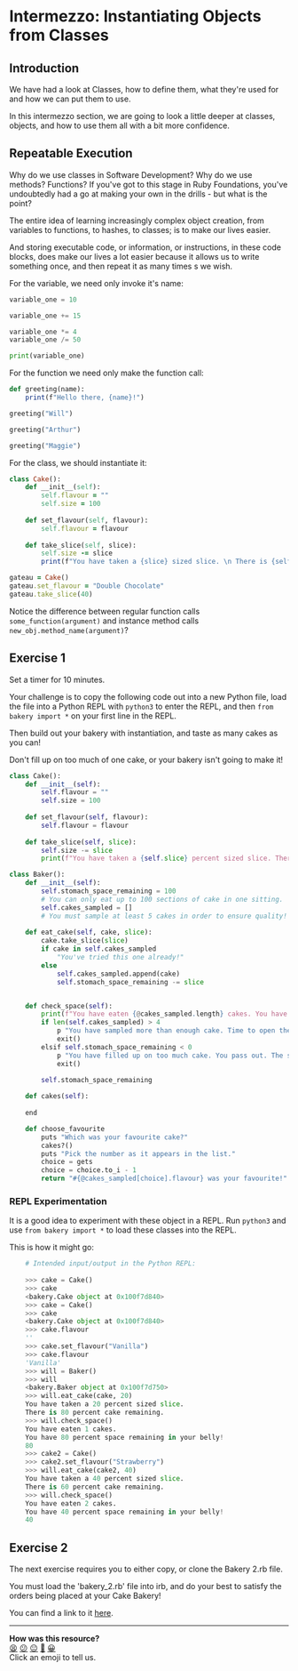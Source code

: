 # Intermezzo: Instantiating Objects from Classes


## Introduction

We have had a look at Classes, how to define them, what they're used for and how we can put them to use. 

In this intermezzo section, we are going to look a little deeper at classes, objects, and how to use them all with a bit more confidence. 

## Repeatable Execution

Why do we use classes in Software Development? Why do we use methods? Functions? If you've got to this stage in Ruby Foundations, you've undoubtedly had a go at making your own in the drills - but what is the point?

The entire idea of learning increasingly complex object creation, from variables to functions, to hashes, to classes; is to make our lives easier. 

And storing executable code, or information, or instructions, in these code blocks, does make our lives a lot easier because it allows us to write something once, and then repeat it as many times s we wish.

For the variable, we need only invoke it's name:

``` python
variable_one = 10

variable_one += 15

variable_one *= 4
variable_one /= 50

print(variable_one)
```

For the function we need only make the function call:

``` ruby
def greeting(name):
    print(f"Hello there, {name}!")

greeting("Will")

greeting("Arthur")

greeting("Maggie")
```

For the class, we should instantiate it:

``` ruby
class Cake():
    def __init__(self):
        self.flavour = ""
        self.size = 100
    
    def set_flavour(self, flavour):
        self.flavour = flavour
    
    def take_slice(self, slice):
        self.size -= slice
        print(f"You have taken a {slice} sized slice. \n There is {self.size} percent cake remaining.")

gateau = Cake()
gateau.set_flavour = "Double Chocolate"
gateau.take_slice(40)

```

Notice the difference between regular function calls `some_function(argument)` and instance method calls `new_obj.method_name(argument)`?

## Exercise 1

Set a timer for 10 minutes.

Your challenge is to copy the following code out into a new Python file, load the file into a Python REPL with `python3` to enter the REPL, and then `from bakery import *` on your first line in the REPL.

Then build out your bakery with instantiation, and taste as many cakes as you can!

Don't fill up on too much of one cake, or your bakery isn't going to make it!

```python
class Cake():
    def __init__(self):
        self.flavour = ""
        self.size = 100
    
    def set_flavour(self, flavour):
        self.flavour = flavour
    
    def take_slice(self, slice):
        self.size -= slice
        print(f"You have taken a {self.slice} percent sized slice. There is {self.size} percent cake remaining.")

class Baker():
    def __init__(self):
        self.stomach_space_remaining = 100
        # You can only eat up to 100 sections of cake in one sitting.
        self.cakes_sampled = []
        # You must sample at least 5 cakes in order to ensure quality!
    
    def eat_cake(self, cake, slice):
        cake.take_slice(slice)
        if cake in self.cakes_sampled
            "You've tried this one already!"
        else
            self.cakes_sampled.append(cake)
            self.stomach_space_remaining -= slice


    def check_space(self):
        print(f"You have eaten {@cakes_sampled.length} cakes. You have {@stomach_space_remaining} percent space remaining in your belly!")
        if len(self.cakes_sampled) > 4
            p "You have sampled more than enough cake. Time to open the shop!"       
            exit()
        elsif self.stomach_space_remaining < 0
            p "You have filled up on too much cake. You pass out. The shop makes no business this day."
            exit()
        
        self.stomach_space_remaining

    def cakes(self):
        
    end

    def choose_favourite
        puts "Which was your favourite cake?"
        cakes?()
        puts "Pick the number as it appears in the list."
        choice = gets
        choice = choice.to_i - 1
        return "#{@cakes_sampled[choice].flavour} was your favourite!"
```

### REPL Experimentation

It is a good idea to experiment with these object in a REPL. Run `python3` and use `from bakery import *` to load these classes into the REPL.

This is how it might go:

``` python
    # Intended input/output in the Python REPL:
    
    >>> cake = Cake()
    >>> cake
    <bakery.Cake object at 0x100f7d840>
    >>> cake = Cake()
    >>> cake
    <bakery.Cake object at 0x100f7d840>
    >>> cake.flavour
    ''
    >>> cake.set_flavour("Vanilla")
    >>> cake.flavour
    'Vanilla'
    >>> will = Baker()
    >>> will
    <bakery.Baker object at 0x100f7d750>
    >>> will.eat_cake(cake, 20)
    You have taken a 20 percent sized slice. 
    There is 80 percent cake remaining.
    >>> will.check_space()
    You have eaten 1 cakes. 
    You have 80 percent space remaining in your belly!
    80
    >>> cake2 = Cake()
    >>> cake2.set_flavour("Strawberry")
    >>> will.eat_cake(cake2, 40)
    You have taken a 40 percent sized slice. 
    There is 60 percent cake remaining.
    >>> will.check_space()
    You have eaten 2 cakes. 
    You have 40 percent space remaining in your belly!
    40
```


## Exercise 2

The next exercise requires you to either copy, or clone the Bakery 2.rb file.

You must load the 'bakery_2.rb' file into irb, and do your best to satisfy the orders being placed at your Cake Bakery!

You can find a link to it [here](./lib/bakery_2.py).




<!-- BEGIN GENERATED SECTION DO NOT EDIT -->

---

**How was this resource?**  
[😫](https://airtable.com/shrUJ3t7KLMqVRFKR?prefill_Repository=makersacademy%2Fpython_foundations&prefill_File=chapter2%2Fbakery%2Fintermezzo_instantiating_objects.md&prefill_Sentiment=😫) [😕](https://airtable.com/shrUJ3t7KLMqVRFKR?prefill_Repository=makersacademy%2Fpython_foundations&prefill_File=chapter2%2Fbakery%2Fintermezzo_instantiating_objects.md&prefill_Sentiment=😕) [😐](https://airtable.com/shrUJ3t7KLMqVRFKR?prefill_Repository=makersacademy%2Fpython_foundations&prefill_File=chapter2%2Fbakery%2Fintermezzo_instantiating_objects.md&prefill_Sentiment=😐) [🙂](https://airtable.com/shrUJ3t7KLMqVRFKR?prefill_Repository=makersacademy%2Fpython_foundations&prefill_File=chapter2%2Fbakery%2Fintermezzo_instantiating_objects.md&prefill_Sentiment=🙂) [😀](https://airtable.com/shrUJ3t7KLMqVRFKR?prefill_Repository=makersacademy%2Fpython_foundations&prefill_File=chapter2%2Fbakery%2Fintermezzo_instantiating_objects.md&prefill_Sentiment=😀)  
Click an emoji to tell us.

<!-- END GENERATED SECTION DO NOT EDIT -->
